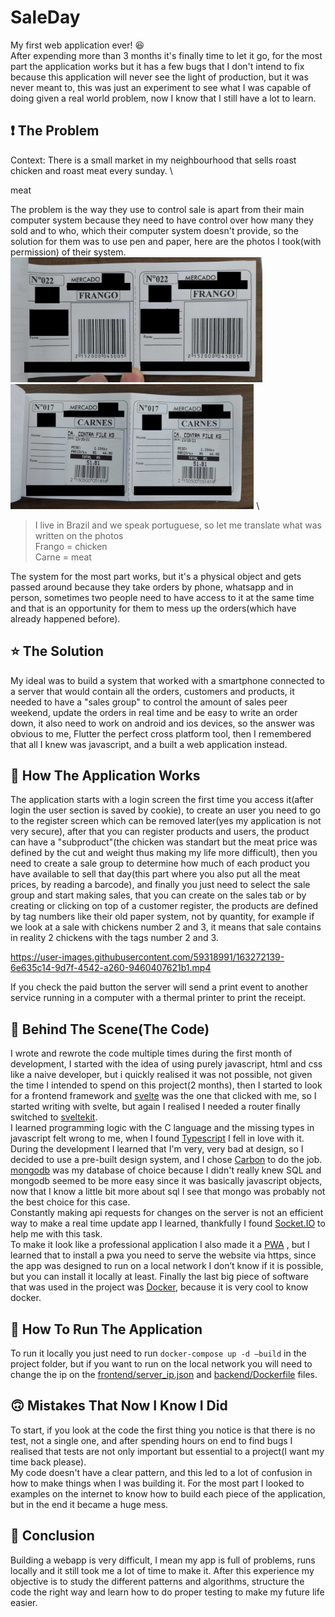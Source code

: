 # SaleDay

  My first web application ever! :satisfied: \
  After expending more than 3 months it's finally time to let it go, for the most part the application works but it has a few bugs that I don't intend to fix because this application will never see the light of production, but it was never meant to, this was just an experiment to see what I was capable of doing given a real world problem, now I know that I still have a lot to learn.

## :exclamation: The Problem

Context: There is a small market in my neighbourhood that sells roast chicken and roast meat every sunday. \

meat

 The problem is the way they use to control sale is apart from their main computer system because they need to have control over how many they sold and to who, which their computer system doesn't provide, so the solution for them was to use pen and paper, here are the photos I took(with permission) of their system. \
 <img src="media/chicken.jpg" alt="chicken" height="200"/> \
 <img src="media/meat.jpg" alt="meat" height="200"/> \
 > I live in Brazil and we speak portuguese, so let me translate what was written on the photos \
  > Frango = chicken \
  > Carne = meat

  The system for the most part works, but it's a physical object and gets passed around because they take orders by phone, whatsapp and in person, sometimes two people need to have access to it at the same time and that is an opportunity for them to mess up the orders(which have already happened before).

## :star: The Solution

My ideal was to build a system that worked with a smartphone connected to a server that would contain all the orders, customers and products, it needed to have a "sales group" to control the amount of sales peer weekend, update the orders in real time and be easy to write an order down, it also need to work on android and ios devices, so the answer was obvious to me, Flutter the perfect cross platform tool, then I remembered that all I knew was javascript, and a built a web application instead.

## :iphone: How The Application Works

The application starts with a login screen the first time you access it(after login the user section is saved by cookie), to create an user you need to go to the register screen which can be removed later(yes my application is not very secure), after that you can register products and users, the product can have a "subproduct"(the chicken was standart but the meat price was defined by the cut and weight thus making my life more difficult), then you need to create a sale group to determine how much of each product you have available to sell that day(this part where you also put all the meat prices, by reading a barcode), and finally you just need to select the sale group and start making sales, that you can create on the sales tab or by creating or clicking on top of a customer register, the products are defined by tag numbers like their old paper system, not by quantity, for example if we look at a sale with chickens number 2 and 3, it means that sale contains in reality 2 chickens with the tags number 2 and 3. 

https://user-images.githubusercontent.com/59318991/163272139-6e635c14-9d7f-4542-a260-9460407621b1.mp4

If you check the paid button the server will send a print event to another service running in a computer with a thermal printer to print the receipt. 

## :poop: Behind The Scene(The Code)

  I wrote and rewrote the code multiple times during the first month of development, I started with the idea of using purely javascript, html and css like a naive developer, but i quickly realised it was not possible, not given the time I intended to spend on this project(2 months), then I started to look for a frontend framework and [svelte](https://svelte.dev/) was the one that clicked with me, so I started writing with svelte, but again I realised I needed a router finally switched to [sveltekit](https://kit.svelte.dev/). \
  I learned programming logic with the C language and the missing types in javascript felt wrong to me, when I found [Typescript](https://www.typescriptlang.org/) I fell in love with it. \
  During the development I learned that I'm very, very bad at design, so I decided to use a pre-built design system, and I chose [Carbon](https://carbon-components-svelte.onrender.com/) to do the job. \
  [mongodb](https://www.mongodb.com/) was my database of choice because I didn't really knew SQL and mongodb seemed to be more easy since it was basically javascript objects, now that I know a little bit more about sql I see that mongo was probably not the best choice for this case. \
  Constantly making api requests for changes on the server is not an efficient way to make a real time update app I learned, thankfully I found [Socket.IO](https://socket.io/) to help me with this task. \
To make it look like a professional application I also made it a [PWA](https://web.dev/progressive-web-apps/) , but I learned that to install a pwa you need to serve the website via https, since the app was designed to run on a local network I don’t know if it is possible, but you can install it locally at least.
Finally the last big piece of software that was used in the project was [Docker](https://www.docker.com/), because it is very cool to know docker.

## :running: How To Run The Application

To run it locally you just need to run `docker-compose up -d —build` in the project folder, but if you want to run on the local network you will need to change the ip on the [frontend/server_ip.json](frontend/server_ip.json) and [backend/Dockerfile](backend/Dockerfile) files.

## :upside_down_face: Mistakes That Now I Know I Did

  To start, if you look at the code the first thing you notice is that there is no test, not a single one, and after spending hours on end to find bugs I realised that tests are not only important but essential to a project(I want my time back please). \
  My code doesn't have a clear pattern, and this led to a lot of confusion in how to make things when I was building it. For the most part I looked to examples on the internet to know how to build each piece of the application, but in the end it became a huge mess.

## :thinking: Conclusion

Building a webapp is very difficult, I mean my app is full of problems, runs locally and it still took me a lot of time to make it. After this experience my objective is to study the different patterns and algorithms, structure the code the right way and learn how to do proper testing to make my future life easier.
